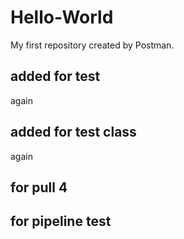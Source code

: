 # Hello-World
My first repository created by Postman.
## added for test
again
## added for test class
again
## for pull 4

## for pipeline test
